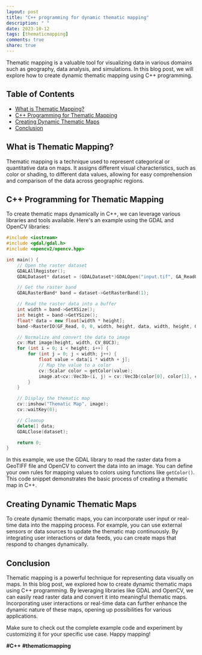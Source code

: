 ```yaml
---
layout: post
title: "C++ programming for dynamic thematic mapping"
description: " "
date: 2023-10-12
tags: [thematicmapping]
comments: true
share: true
---
```


Thematic mapping is a valuable tool for visualizing data in various domains such as geography, data analysis, and simulations. In this blog post, we will explore how to create dynamic thematic mapping using C++ programming.

## Table of Contents
- [What is Thematic Mapping?](#what-is-thematic-mapping)
- [C++ Programming for Thematic Mapping](#c++-programming-for-thematic-mapping)
- [Creating Dynamic Thematic Maps](#creating-dynamic-thematic-maps)
- [Conclusion](#conclusion)

## What is Thematic Mapping?
Thematic mapping is a technique used to represent categorical or quantitative data on maps. It assigns different visual characteristics, such as color or shading, to different data values, allowing for easy comprehension and comparison of the data across geographic regions.

## C++ Programming for Thematic Mapping
To create thematic maps dynamically in C++, we can leverage various libraries and tools available. Here's an example using the GDAL and OpenCV libraries:

```cpp
#include <iostream>
#include <gdal/gdal.h>
#include <opencv2/opencv.hpp>

int main() {
    // Open the raster dataset
    GDALAllRegister();
    GDALDataset* dataset = (GDALDataset*)GDALOpen("input.tif", GA_ReadOnly);

    // Get the raster band
    GDALRasterBand* band = dataset->GetRasterBand(1);

    // Read the raster data into a buffer
    int width = band->GetXSize();
    int height = band->GetYSize();
    float* data = new float[width * height];
    band->RasterIO(GF_Read, 0, 0, width, height, data, width, height, GDT_Float32, 0, 0);

    // Normalize and convert the data to image
    cv::Mat image(height, width, CV_8UC3);
    for (int i = 0; i < height; i++) {
        for (int j = 0; j < width; j++) {
            float value = data[i * width + j];
            // Map the value to a color
            cv::Scalar color = getColor(value);
            image.at<cv::Vec3b>(i, j) = cv::Vec3b(color[0], color[1], color[2]);
        }
    }

    // Display the thematic map
    cv::imshow("Thematic Map", image);
    cv::waitKey(0);

    // Cleanup
    delete[] data;
    GDALClose(dataset);

    return 0;
}
```

In this example, we use the GDAL library to read the raster data from a GeoTIFF file and OpenCV to convert the data into an image. You can define your own rules for mapping values to colors using functions like `getColor()`. This code snippet demonstrates the basic process of creating a thematic map in C++.

## Creating Dynamic Thematic Maps
To create dynamic thematic maps, you can incorporate user input or real-time data into the mapping process. For example, you can use external sensors or data sources to update the thematic map continuously. By integrating user interactions or data feeds, you can create maps that respond to changes dynamically.

## Conclusion
Thematic mapping is a powerful technique for representing data visually on maps. In this blog post, we explored how to create dynamic thematic maps using C++ programming. By leveraging libraries like GDAL and OpenCV, we can easily read raster data and convert it into meaningful thematic maps. Incorporating user interactions or real-time data can further enhance the dynamic nature of these maps, opening up possibilities for various applications.

Make sure to check out the complete example code and experiment by customizing it for your specific use case. Happy mapping!

**#C++** **#thematicmapping**
